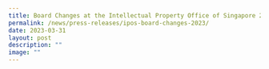 ```yaml
---
title: Board Changes at the Intellectual Property Office of Singapore 2023
permalink: /news/press-releases/ipos-board-changes-2023/
date: 2023-03-31
layout: post
description: ""
image: ""
---
```

